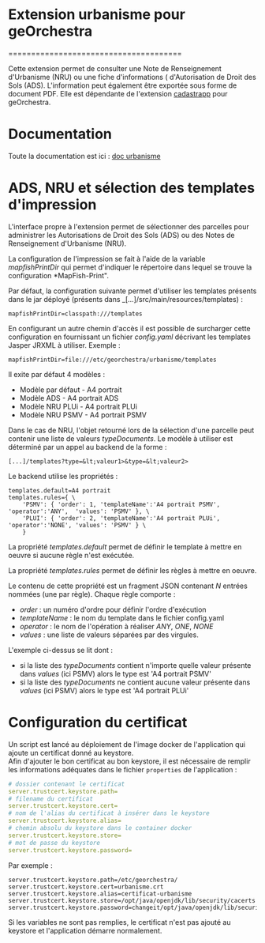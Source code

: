 # Extension urbanisme pour geOrchestra
======================================

Cette extension permet de consulter une Note de Renseignement d'Urbanisme (NRU) ou une fiche d'informations
( d'Autorisation de Droit des Sols (ADS). L'information peut également être exportée sous forme de document PDF.
 Elle est dépendante de l'extension [cadastrapp](https://github.com/georchestra/cadastrapp) pour geOrchestra.
 
# Documentation

Toute la documentation est ici : [doc urbanisme](https://docs.georchestra.org/mapstore2-urbanisme/fr/latest/)

# ADS, NRU et sélection des templates d'impression

L'interface propre à l'extension permet de sélectionner des parcelles pour administrer les Autorisations de Droit des Sols (ADS) ou des Notes de Renseignement d'Urbanisme (NRU).

La configuration de l'impression se fait à l'aide de la variable *mapfishPrintDir* qui permet d'indiquer le répertoire dans lequel se trouve la configuration *MapFish-Print".

Par défaut, la configuration suivante permet d'utiliser les templates présents dans le jar déployé (présents dans _[...]/src/main/resources/templates) :

```
mapfishPrintDir=classpath:///templates
```

En configurant un autre chemin d'accès il est  possible de surcharger cette configuration en fournissant un fichier _config.yaml_ décrivant les templates Jasper JRXML à utiliser. Exemple : 

```
mapfishPrintDir=file:///etc/georchestra/urbanisme/templates
```

Il exite par défaut 4 modèles :

- Modèle par défaut - A4 portrait
- Modèle ADS - A4 portrait ADS
- Modèle NRU PLUi - A4 portrait PLUi
- Modèle NRU PSMV - A4 portrait PSMV

Dans le cas de NRU, l'objet retourné lors de la sélection d'une parcelle peut contenir une liste de valeurs _typeDocuments_.
Le modèle à utiliser est déterminé par un appel au backend de la forme : 

```
[...]/templates?type=&lt;valeur1>&type=&lt;valeur2>
```

Le backend utilise les propriétés :

```
templates.default=A4 portrait
templates.rules={ \
	'PSMV': { 'order': 1, 'templateName':'A4 portrait PSMV', 'operator':'ANY',  'values': 'PSMV' }, \
	'PLUI': { 'order': 2, 'templateName':'A4 portrait PLUi', 'operator':'NONE', 'values': 'PSMV' } \
    }
```

La propriété _templates.default_ permet de définir le template à mettre en oeuvre si aucune règle n'est exécutée.

La propriété _templates.rules_ permet de définir les règles à mettre en oeuvre.

Le contenu de cette propriété est un fragment JSON contenant _N_ entrées nommées (une par règle).
Chaque règle comporte :

- *order* : un numéro d'ordre pour définir l'ordre d'exécution
- *templateName* : le nom du template dans le fichier config.yaml
- *operator* : le nom de l'opération à réaliser _ANY_, _ONE_, _NONE_
- *values* : une liste de valeurs séparées par des virgules.

L'exemple ci-dessus se lit dont :
 
- si la liste des *typeDocuments* contient n'importe quelle valeur présente dans *values* (ici PSMV) alors le type est 'A4 portrait PSMV'
- si la liste des *typeDocuments* ne contient aucune valeur présente dans *values* (ici PSMV) alors le type est 'A4 portrait PLUi'

# Configuration du certificat

Un script est lancé au déploiement de l'image docker de l'application qui ajoute un certificat donné au keystore.  
Afin d'ajouter le bon certificat au bon keystore, il est nécessaire de remplir les informations adéquates dans le fichier `properties` de l'application :

```yaml
# dossier contenant le certificat
server.trustcert.keystore.path=
# filename du certificat
server.trustcert.keystore.cert=
# nom de l'alias du certificat à insérer dans le keystore
server.trustcert.keystore.alias=
# chemin absolu du keystore dans le container docker
server.trustcert.keystore.store=
# mot de passe du keystore
server.trustcert.keystore.password=
```

Par exemple :

```
server.trustcert.keystore.path=/etc/georchestra/
server.trustcert.keystore.cert=urbanisme.crt
server.trustcert.keystore.alias=certificat-urbanisme
server.trustcert.keystore.store=/opt/java/openjdk/lib/security/cacerts
server.trustcert.keystore.password=changeit/opt/java/openjdk/lib/security/cacerts
```

Si les variables ne sont pas remplies, le certificat n'est pas ajouté au keystore et l'application démarre normalement.

